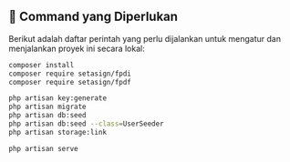 ## 🚀 Command yang Diperlukan

Berikut adalah daftar perintah yang perlu dijalankan untuk mengatur dan menjalankan proyek ini secara lokal:

```bash
composer install
composer require setasign/fpdi
composer require setasign/fpdf

php artisan key:generate
php artisan migrate
php artisan db:seed
php artisan db:seed --class=UserSeeder
php artisan storage:link

php artisan serve

